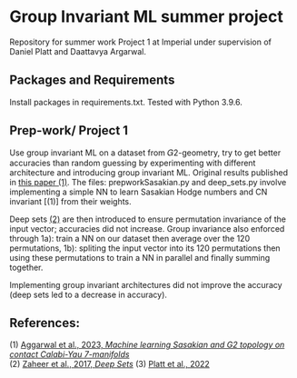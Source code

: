 # Group Invariant ML summer project
Repository for summer work Project 1 at Imperial under supervision of Daniel Platt and Daattavya Argarwal.

## Packages and Requirements
Install packages in requirements.txt. Tested with Python 3.9.6.

## Prep-work/ Project 1
Use group invariant ML on a dataset from 𝐺2-geometry, try to get better accuracies than random guessing by experimenting with different architecture and introducing group invariant ML. Original results published in [this paper (1)](https://www.sciencedirect.com/science/article/pii/S0370269324000753?via%3Dihub).
The files: prepworkSasakian.py and deep_sets.py involve implementing a simple NN to learn Sasakian Hodge numbers and CN invariant [(1)] from their weights.

Deep sets [(2)](https://arxiv.org/abs/1703.06114) are then introduced to ensure permutation invariance of the input vector; accuracies did not increase. Group invariance also enforced through 1a): train a NN on our dataset then average over the 120 permutations, 1b): spliting the input vector into its 120 permutations then using these permutations to train a NN in parallel and finally summing together.

Implementing group invariant architectures did not improve the accuracy (deep sets led to a decrease in accuracy).


## References:
(1) [Aggarwal et al., 2023, *Machine learning Sasakian and G2 topology on contact Calabi-Yau 7-manifolds*](https://www.sciencedirect.com/science/article/pii/S0370269324000753?via%3Dihub) <br/>
(2) [Zaheer et al., 2017, *Deep Sets*](https://arxiv.org/abs/1703.06114)
(3) [Platt et al., 2022](https://openreview.net/pdf?id=RLkbkAgNA58) <br/>
